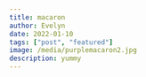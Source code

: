 ```yaml
---
title: macaron
author: Evelyn
date: 2022-01-10
tags: ["post", "featured"]
image: /media/purplemacaron2.jpg
description: yummy
---
```

